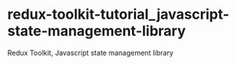 # redux-toolkit-tutorial_javascript-state-management-library
Redux Toolkit, Javascript state management library 
